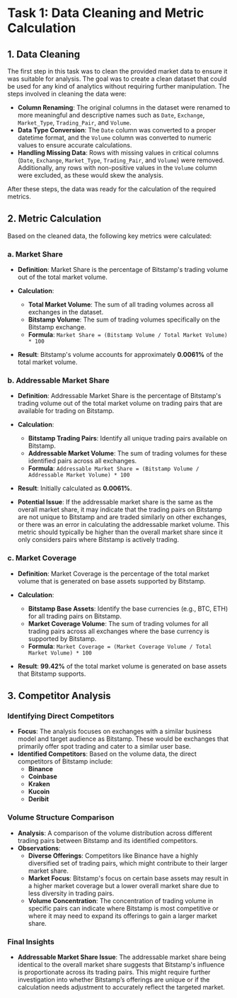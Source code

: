# Task 1: Data Cleaning and Metric Calculation

## 1. Data Cleaning

The first step in this task was to clean the provided market data to ensure it was suitable for analysis. The goal was to create a clean dataset that could be used for any kind of analytics without requiring further manipulation. The steps involved in cleaning the data were:

- **Column Renaming**: The original columns in the dataset were renamed to more meaningful and descriptive names such as `Date`, `Exchange`, `Market_Type`, `Trading_Pair`, and `Volume`.
- **Data Type Conversion**: The `Date` column was converted to a proper datetime format, and the `Volume` column was converted to numeric values to ensure accurate calculations.
- **Handling Missing Data**: Rows with missing values in critical columns (`Date`, `Exchange`, `Market_Type`, `Trading_Pair`, and `Volume`) were removed. Additionally, any rows with non-positive values in the `Volume` column were excluded, as these would skew the analysis.

After these steps, the data was ready for the calculation of the required metrics.

## 2. Metric Calculation

Based on the cleaned data, the following key metrics were calculated:

### a. Market Share

- **Definition**: Market Share is the percentage of Bitstamp's trading volume out of the total market volume.
- **Calculation**:
  - **Total Market Volume**: The sum of all trading volumes across all exchanges in the dataset.
  - **Bitstamp Volume**: The sum of trading volumes specifically on the Bitstamp exchange.
  - **Formula**: `Market Share = (Bitstamp Volume / Total Market Volume) * 100`

- **Result**: Bitstamp's volume accounts for approximately **0.0061%** of the total market volume.

### b. Addressable Market Share

- **Definition**: Addressable Market Share is the percentage of Bitstamp's trading volume out of the total market volume on trading pairs that are available for trading on Bitstamp.
- **Calculation**:
  - **Bitstamp Trading Pairs**: Identify all unique trading pairs available on Bitstamp.
  - **Addressable Market Volume**: The sum of trading volumes for these identified pairs across all exchanges.
  - **Formula**: `Addressable Market Share = (Bitstamp Volume / Addressable Market Volume) * 100`

- **Result**: Initially calculated as **0.0061%**. 

- **Potential Issue**: If the addressable market share is the same as the overall market share, it may indicate that the trading pairs on Bitstamp are not unique to Bitstamp and are traded similarly on other exchanges, or there was an error in calculating the addressable market volume. This metric should typically be higher than the overall market share since it only considers pairs where Bitstamp is actively trading.

### c. Market Coverage

- **Definition**: Market Coverage is the percentage of the total market volume that is generated on base assets supported by Bitstamp.
- **Calculation**:
  - **Bitstamp Base Assets**: Identify the base currencies (e.g., BTC, ETH) for all trading pairs on Bitstamp.
  - **Market Coverage Volume**: The sum of trading volumes for all trading pairs across all exchanges where the base currency is supported by Bitstamp.
  - **Formula**: `Market Coverage = (Market Coverage Volume / Total Market Volume) * 100`

- **Result**: **99.42%** of the total market volume is generated on base assets that Bitstamp supports.

## 3. Competitor Analysis

### Identifying Direct Competitors

- **Focus**: The analysis focuses on exchanges with a similar business model and target audience as Bitstamp. These would be exchanges that primarily offer spot trading and cater to a similar user base.
- **Identified Competitors**: Based on the volume data, the direct competitors of Bitstamp include:
  - **Binance**
  - **Coinbase**
  - **Kraken**
  - **Kucoin**
  - **Deribit**

### Volume Structure Comparison

- **Analysis**: A comparison of the volume distribution across different trading pairs between Bitstamp and its identified competitors.
- **Observations**:
  - **Diverse Offerings**: Competitors like Binance have a highly diversified set of trading pairs, which might contribute to their larger market share.
  - **Market Focus**: Bitstamp's focus on certain base assets may result in a higher market coverage but a lower overall market share due to less diversity in trading pairs.
  - **Volume Concentration**: The concentration of trading volume in specific pairs can indicate where Bitstamp is most competitive or where it may need to expand its offerings to gain a larger market share.

### Final Insights

- **Addressable Market Share Issue**: The addressable market share being identical to the overall market share suggests that Bitstamp's influence is proportionate across its trading pairs. This might require further investigation into whether Bitstamp’s offerings are unique or if the calculation needs adjustment to accurately reflect the targeted market.

